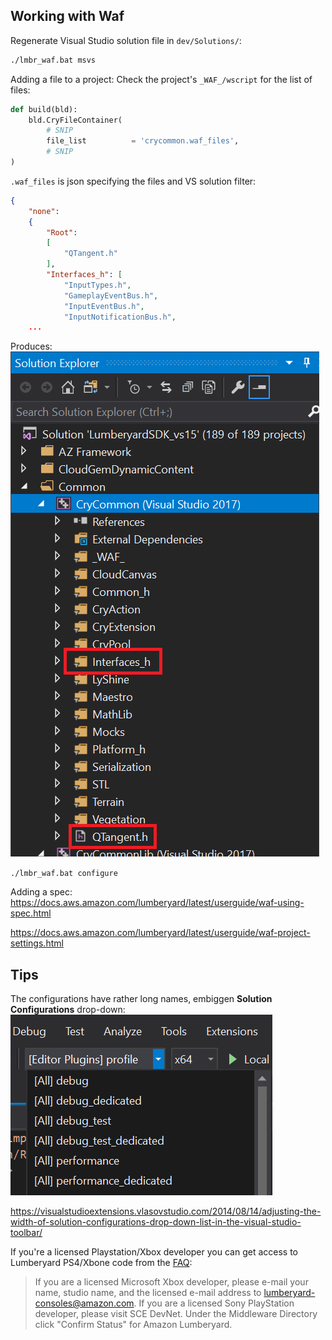 
## Working with Waf

Regenerate Visual Studio solution file in `dev/Solutions/`:
```bat
./lmbr_waf.bat msvs
```

Adding a file to a project:
Check the project's `_WAF_/wscript` for the list of files:
```python
def build(bld):
    bld.CryFileContainer(
        # SNIP
        file_list          = 'crycommon.waf_files',
        # SNIP
)
```

`.waf_files` is json specifying the files and VS solution filter:
```json
{
    "none":
    {
        "Root":
        [
            "QTangent.h"
        ],
        "Interfaces_h": [
            "InputTypes.h",
            "GameplayEventBus.h",
            "InputEventBus.h",
            "InputNotificationBus.h",
    ...
```

Produces:
![](/assets/lmbr_vs_waf_files.png)

`./lmbr_waf.bat configure`

Adding a spec:
https://docs.aws.amazon.com/lumberyard/latest/userguide/waf-using-spec.html


https://docs.aws.amazon.com/lumberyard/latest/userguide/waf-project-settings.html

## Tips

The configurations have rather long names, embiggen __Solution Configurations__ drop-down:
![](/assets/lmbr_vs_sln_config.png)

https://visualstudioextensions.vlasovstudio.com/2014/08/14/adjusting-the-width-of-solution-configurations-drop-down-list-in-the-visual-studio-toolbar/

If you're a licensed Playstation/Xbox developer you can get access to Lumberyard PS4/Xbone code from the [FAQ](https://aws.amazon.com/lumberyard/faq/#Q._How_do_I_get_started_with_Xbox_and_PlayStation_game_development.3F):

> If you are a licensed Microsoft Xbox developer, please e-mail your name, studio name, and the licensed e-mail address to lumberyard-consoles@amazon.com. If you are a licensed Sony PlayStation developer, please visit SCE DevNet. Under the Middleware Directory click "Confirm Status" for Amazon Lumberyard.